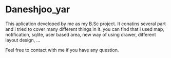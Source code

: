 # Daneshjoo_yar
This aplication developed by me as my B.Sc project.
It conatins several part and i tried to cover many different things in it.
you can find that i used map, notification, sqlite, user based area, new way of using drawer, different layout design, ...

Feel free to contact with me if you have any question.
